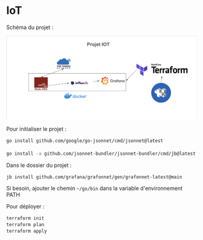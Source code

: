 # IoT

Schéma du projet :

![](./schema.png)

Pour initialiser le projet :

```bash
go install github.com/google/go-jsonnet/cmd/jsonnet@latest

go install -a github.com/jsonnet-bundler/jsonnet-bundler/cmd/jb@latest
```

Dans le dossier du projet :

```bash
jb install github.com/grafana/grafonnet/gen/grafonnet-latest@main
```

Si besoin, ajouter le chemin `~/go/bin` dans la variable d'environnement PATH

Pour déployer :

```bash
terraform init
terraform plan
terraform apply
```